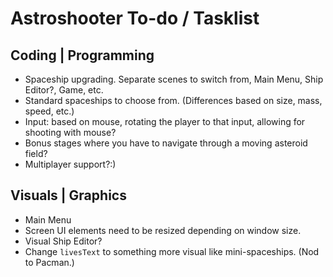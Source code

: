 # Astroshooter To-do / Tasklist

## Coding | Programming
- Spaceship upgrading. Separate scenes to switch from, Main Menu, Ship Editor?, Game, etc.
- Standard spaceships to choose from. (Differences based on size, mass, speed, etc.)
- Input: based on mouse, rotating the player to that input, allowing for shooting with mouse?
- Bonus stages where you have to navigate through a moving asteroid field?
- Multiplayer support?:)

## Visuals | Graphics
- Main Menu
- Screen UI elements need to be resized depending on window size.
- Visual Ship Editor?
- Change `livesText` to something more visual like mini-spaceships. (Nod to Pacman.)
